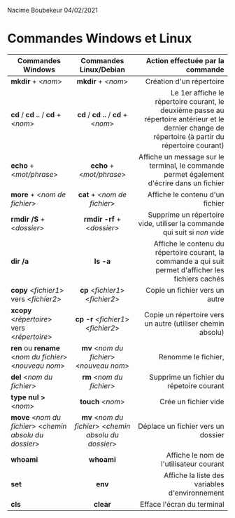 Nacime Boubekeur
04/02/2021

# Commandes Windows et Linux #

|  Commandes Windows    |  Commandes Linux/Debian  |  Action effectuée par la commande  |
| -| :-: | -: |
|**mkdir** + <*nom*>|  **mkdir** + <*nom*>    | Création d'un répertoire|
| **cd** / **cd ..** / **cd** + <*nom*>|**cd** / **cd ..** / **cd** + <*nom*>|Le 1er affiche le répertoire courant, le deuxième passe au répertoire antérieur et le dernier change de répertoire (à partir du répertoire courant)                                    |
| **echo** + <*mot/phrase*>| **echo** + <*mot/phrase*>|Affiche un message sur le terminal, le commande permet également d'écrire dans un fichier
|**more** + <*nom de fichier*>|**cat** + <*nom de fichier*>|Affiche le contenu d'un fichier|
|**rmdir /S** + <*dossier*>|**rmdir -rf** + <*dossier*>|Supprime un répertoire vide, utiliser la commande qui suit si *non vide*
|**dir /a**|**ls -a**|Affiche le contenu du répertoire courant, la commande a qui suit permet d'afficher les fichiers cachés
|**copy** <*fichier1*> vers <*fichier2*>|**cp** <*fichier1*> <*fichier2*>|Copie un fichier vers un autre
|**xcopy** <*répertoire*> vers <*répertoire*>|**cp -r**  <*fichier1*> <*fichier2*>|Copie un répertoire vers un autre (utiliser chemin absolu)
|**ren** ou **rename** <*nom du fichier*> <*nouveau nom*>|**mv** <*nom du fichier*> <*nouveau nom*>|Renomme le fichier, 
|**del** <*nom du fichier*>|**rm** <*nom du fichier*>|Supprime un fichier du répetoire courant
|**type nul >** <*nom*>|**touch** <*nom*>|Crée un fichier vide
|**move** <*nom du fichier*> <*chemin absolu du dossier*>|**mv** <*nom du fichier*> <*chemin absolu du dossier*>|Déplace un fichier vers un dossier
|**whoami**|**whoami**|Affiche le nom de l'utilisateur courant|
|**set**|**env**|Affiche la liste des variables d'environnement|
|**cls**|**clear**|Efface l'écran du terminal|
